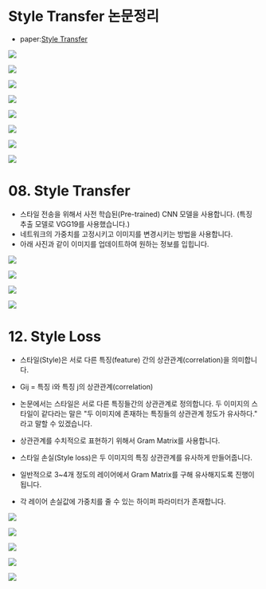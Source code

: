 # Style Transfer 논문정리

* paper:[Style Transfer](https://ieeexplore.ieee.org/document/7780634)
<p align="left">
    <img src="images/1.PNG">
</p>

<p align="left">
    <img src="images/2.PNG">
</p>
<p align="left">
    <img src="images/3.PNG">
</p>
<p align="left">
    <img src="images/4.PNG">
</p>
<p align="left">
    <img src="images/5.PNG">
</p>
<p align="left">
    <img src="images/6.PNG">
</p>
<p align="left">
    <img src="images/7.PNG">
</p>
<p align="left">
    <img src="images/8.PNG">
</p>

# 08. Style Transfer
- 스타일 전송을 위해서 사전 학습된(Pre-trained) CNN 모델을 사용합니다. (특징 추출 모델로 VGG19를 사용했습니다.)
- 네트워크의 가중치를 고정시키고 이미지를 변경시키는 방법을 사용합니다.
- 아래 사진과 같이 이미지를 업데이트하여 원하는 정보를 입힙니다.

<p align="left">
    <img src="images/9.PNG">
</p>
<p align="left">
    <img src="images/10.PNG">
</p>
<p align="left">
    <img src="images/11.PNG">
</p>
<p align="left">
    <img src="images/12.PNG">
</p>

# 12. Style Loss
- 스타일(Style)은 서로 다른 특징(feature) 간의 상관관계(correlation)을 의미합니다.
- Gij = 특징 i와 특징 j의 상관관계(correlation)
- 논문에서는 스타일은 서로 다른 특징들간의 상관관계로 정의합니다. 두 이미지의 스타일이 같다라는 말은 "두 이미지에 존재하는 특징들의 상관관계 정도가 유사하다." 라고 말할 수 있겠습니다.
- 상관관계를 수치적으로 표현하기 위해서 Gram Matrix를 사용합니다.

- 스타일 손실(Style loss)은 두 이미지의 특징 상관관계를 유사하게 만들어줍니다.
- 일반적으로 3~4개 정도의 레이어에서 Gram Matrix를 구해 유사해지도록 진행이 됩니다.
- 각 레이어 손실값에 가중치를 줄 수 있는 하이퍼 파라미터가 존재합니다.

<p align="left">
    <img src="images/13.PNG">
</p>
<p align="left">
    <img src="images/14.PNG">
</p>
<p align="left">
    <img src="images/15.PNG">
</p>
<p align="left">
    <img src="images/16.PNG">
</p>
<p align="left">
    <img src="images/17.PNG">
</p>
